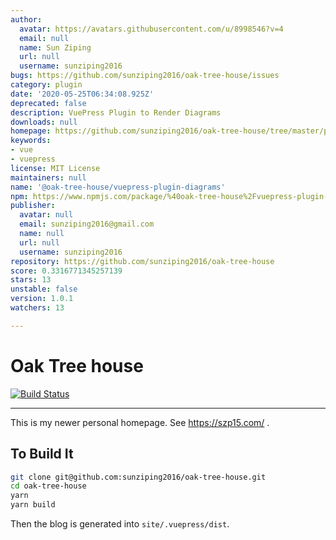 ```yaml
---
author:
  avatar: https://avatars.githubusercontent.com/u/8998546?v=4
  email: null
  name: Sun Ziping
  url: null
  username: sunziping2016
bugs: https://github.com/sunziping2016/oak-tree-house/issues
category: plugin
date: '2020-05-25T06:34:08.925Z'
deprecated: false
description: VuePress Plugin to Render Diagrams
downloads: null
homepage: https://github.com/sunziping2016/oak-tree-house/tree/master/packages/%40oak-tree-house/vuepress-plugin-diagrams#readme
keywords:
- vue
- vuepress
license: MIT License
maintainers: null
name: '@oak-tree-house/vuepress-plugin-diagrams'
npm: https://www.npmjs.com/package/%40oak-tree-house%2Fvuepress-plugin-diagrams
publisher:
  avatar: null
  email: sunziping2016@gmail.com
  name: null
  url: null
  username: sunziping2016
repository: https://github.com/sunziping2016/oak-tree-house
score: 0.3316771345257139
stars: 13
unstable: false
version: 1.0.1
watchers: 13

---
```


# Oak Tree house

[![Build Status](https://travis-ci.com/sunziping2016/oak-tree-house.svg?branch=master)](https://travis-ci.com/sunziping2016/oak-tree-house)

****
This is my newer personal homepage. See <https://szp15.com/> .

## To Build It

```bash
git clone git@github.com:sunziping2016/oak-tree-house.git
cd oak-tree-house
yarn
yarn build
```

Then the blog is generated into `site/.vuepress/dist`.
